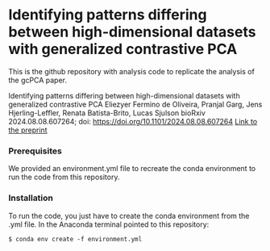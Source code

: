 # Identifying patterns differing between high-dimensional datasets with generalized contrastive PCA

This is the github repository with analysis code to replicate the analysis of the gcPCA paper.


Identifying patterns differing between high-dimensional datasets with generalized contrastive PCA
Eliezyer Fermino de Oliveira, Pranjal Garg, Jens Hjerling-Leffler, Renata Batista-Brito, Lucas Sjulson
bioRxiv 2024.08.08.607264; doi: https://doi.org/10.1101/2024.08.08.607264 
[Link to the preprint](https://www.biorxiv.org/content/10.1101/2024.08.08.607264v1)

### Prerequisites

We provided an environment.yml file to recreate the conda environment to run the code from this repository.

### Installation

To run the code, you just have to create the conda environment from the .yml file. In the Anaconda terminal pointed to this repository:

```
$ conda env create -f environment.yml 
```
